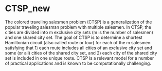 # CTSP_new

The colored traveling salesmen problem (CTSP) is a generalization of the popular
traveling salesman problem with multiple salesmen. In CTSP, the cities are divided
into m exclusive city sets (m is the number of salesmen) and one shared city set.
The goal of CTSP is to determine a shortest Hamiltonian circuit (also called route
or tour) for each of the m salesmen satisfying that 1) each route includes all cities
of an exclusive city set and some (or all) cities of the shared city set, and 2) each
city of the shared city set is included in one unique route. CTSP is a relevant
model for a number of practical applications and is known to be computationally
challenging.
